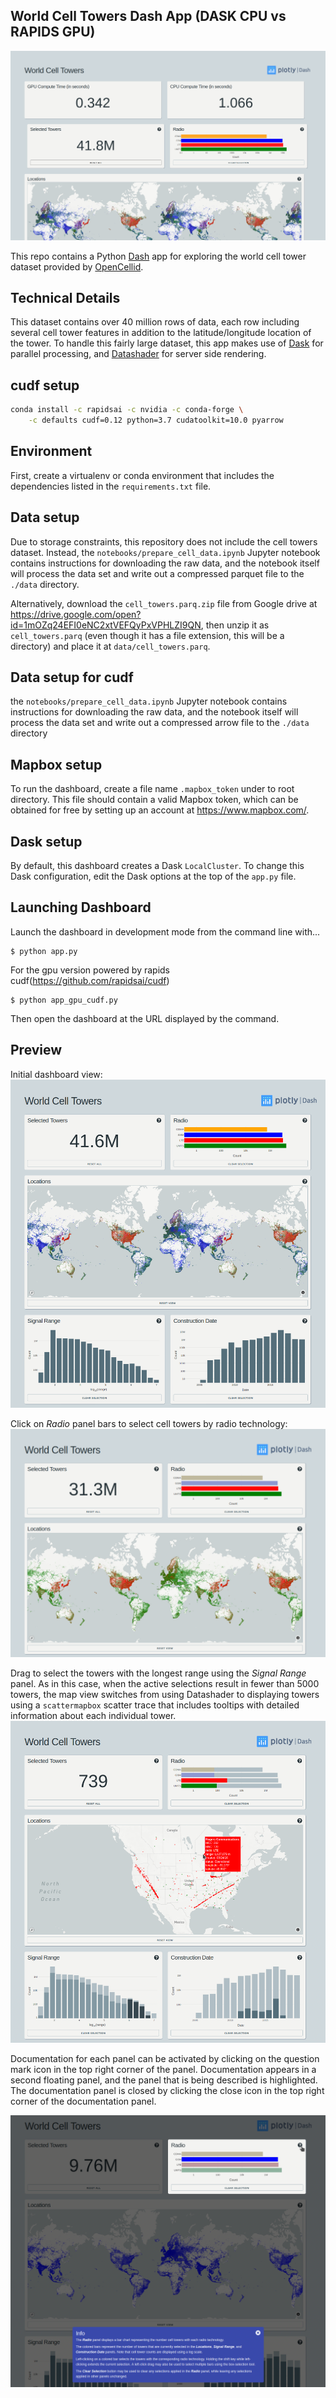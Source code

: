 ## World Cell Towers Dash App (DASK CPU vs RAPIDS GPU)

![preview](./preview.png)

This repo contains a Python [Dash](https://dash.plot.ly) app for exploring the world
cell tower dataset provided by [OpenCellid](https://www.opencellid.org/).

## Technical Details
This dataset contains over 40 million rows of data, each row including several cell
tower features in addition to the latitude/longitude location of the tower.
To handle this fairly large dataset, this app makes use of
[Dask](https://dask.org/) for parallel processing, and
[Datashader](https://datashader.org/) for server side rendering. 

## cudf setup

```bash
conda install -c rapidsai -c nvidia -c conda-forge \
    -c defaults cudf=0.12 python=3.7 cudatoolkit=10.0 pyarrow
```

## Environment
First, create a virtualenv or conda environment that includes the dependencies listed
in the `requirements.txt` file.

## Data setup
Due to storage constraints, this repository does not include the cell towers dataset.
Instead, the `notebooks/prepare_cell_data.ipynb` Jupyter notebook contains instructions
for downloading the raw data, and the notebook itself will process the data set and
write out a compressed parquet file to the `./data` directory.

Alternatively, download the `cell_towers.parq.zip` file from Google drive at
https://drive.google.com/open?id=1mOZq24EFI0eNC2xtVEFQyPxVPHLZI9QN, then unzip it as
`cell_towers.parq` (even though it has a file extension, this will be a directory)
and place it at `data/cell_towers.parq`. 


## Data setup for cudf
the `notebooks/prepare_cell_data.ipynb` Jupyter notebook contains instructions
for downloading the raw data, and the notebook itself will process the data set and
write out a compressed arrow file to the `./data` directory

## Mapbox setup
To run the dashboard, create a file name `.mapbox_token` under to root directory. This
file should contain a valid Mapbox token, which can be obtained for free by setting up
an account at https://www.mapbox.com/.

## Dask setup
By default, this dashboard creates a Dask `LocalCluster`. To change this Dask
configuration, edit the Dask options at the top of the `app.py` file.

## Launching Dashboard
Launch the dashboard in development mode from the command line with...
```
$ python app.py
```

For the gpu version powered by rapids cudf(https://github.com/rapidsai/cudf)

```
$ python app_gpu_cudf.py
```

Then open the dashboard at the URL displayed by the command.

## Preview
Initial dashboard view:
![](./images/full_preview.png)


Click on *Radio* panel bars to select cell towers by radio technology:
![](./images/radio_selection.png)

Drag to select the towers with the longest range using the *Signal Range* panel. As in
this case, when the active selections result in fewer than 5000 towers, the map view
switches from using Datashader to displaying towers using a `scattermapbox` scatter
trace that includes tooltips with detailed information about each individual tower.   
![](./images/range_selection_and_tooltip.png)

Documentation for each panel can be activated by clicking on the question mark icon in
the top right corner of the panel.  Documentation appears in a second floating panel,
and the panel that is being described is highlighted. The documentation panel is closed
by clicking the close icon in the top right corner of the documentation panel.  

![](./images/radio_panel_info.png)

